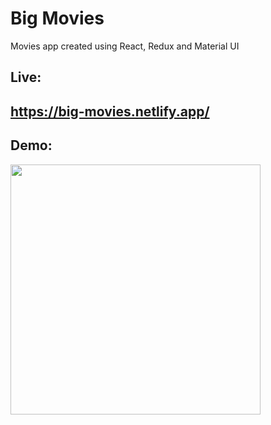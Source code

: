 # Big Movies

Movies app created using React, Redux and Material UI

## Live:

## https://big-movies.netlify.app/

## Demo:

<img src=https://user-images.githubusercontent.com/52018183/176925671-87c2daa4-115f-4440-acc7-218e2146701d.png with=400 height=400/>
